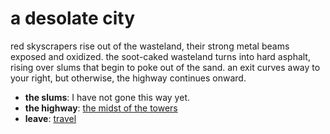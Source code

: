 # a desolate city

red skyscrapers rise out of the wasteland, their strong metal beams exposed and oxidized. the soot-caked wasteland turns into hard asphalt, rising over slums that begin to poke out of the sand. an exit curves away to your right, but otherwise, the highway continues onward.

- **the slums**: I have not gone this way yet.
- **the highway**: [the midst of the towers](the-midst-of-the-towers-lxsdpw.md)
- **leave**: [travel](travel-travel.md)
